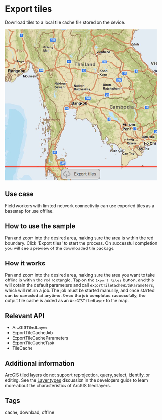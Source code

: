 # Export tiles

Download tiles to a local tile cache file stored on the device.

![](screenshot.png)

## Use case

Field workers with limited network connectivity can use exported tiles as a basemap for use offline.

## How to use the sample

Pan and zoom into the desired area, making sure the area is within the red boundary. Click 'Export tiles' to start the process. On successful completion you will see a preview of the downloaded tile package.

## How it works

Pan and zoom into the desired area, making sure the area you want to take offline is within the red rectangle. Tap on the `Export tiles` button, and this will obtain the default parameters and call `exportTileCacheWithParameters`, which will return a job. The job must be started manually, and once started can be canceled at anytime. Once the job completes successfully, the output tile cache is added as an `ArcGISTiledLayer` to the map.

## Relevant API

* ArcGISTiledLayer
* ExportTileCacheJob
* ExportTileCacheParameters
* ExportTileCacheTask
* TileCache

## Additional information

ArcGIS tiled layers do not support reprojection, query, select, identify, or editing. See the [Layer types](https://developers.arcgis.com/qt/layers/#layer-types) discussion in the developers guide to learn more about the characteristics of ArcGIS tiled layers.
## Tags

cache, download, offline
